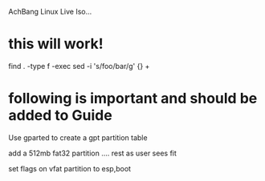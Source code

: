 AchBang Linux Live Iso...

# this will work!
find . -type f -exec sed -i 's/foo/bar/g' {} +

# following is important and should be added to Guide

Use gparted to create a gpt partition table

add a 512mb fat32 partition .... rest as user sees fit

set flags on vfat partition to esp,boot

